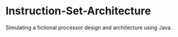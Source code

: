 # Instruction-Set-Architecture
Simulating a fictional processor design and architecture using Java.
